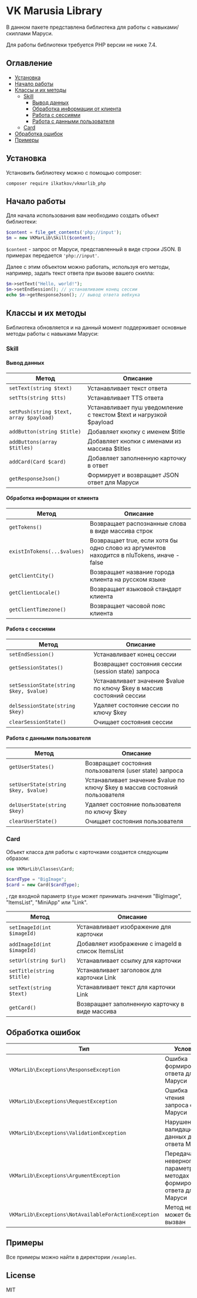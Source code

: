 # VK Marusia Library

В данном пакете представлена библиотека для работы с навыками/скиллами Маруси.

Для работы библиотеки требуется PHP версии не ниже 7.4.

## Оглавление
- [Установка](#установка)
- [Начало работы](#начало-работы)
- [Классы и их методы](#классы-и-их-методы)
    - [Skill](#skill)
      - [Вывод данных](#вывод-данных)
      - [Обработка информации от клиента](#обработка-информации-от-клиента)
      - [Работа с сессиями](#работа-с-сессиями)
      - [Работа с данными пользователя](#работа-с-данными-пользователя)
    - [Card](#card)
- [Обработка ошибок](#обработка-ошибок)
- [Примеры](#примеры)

## Установка

Установить библиотеку можно с помощью composer:

```
composer require ilkatkov/vkmarlib_php
```

## Начало работы

Для начала использования вам необходимо создать объект библиотеки:

```php
$content = file_get_contents('php://input');
$m = new VKMarLib\Skill($content);
```
```$content``` - запрос от Маруси, представленный в виде строки JSON. В примерах передается ```'php://input'```.

Далее с этим объектом можно работать, используя его методы, например, задать текст ответа при вызове вашего скилла:
```php
$m->setText("Hello, world!");
$m->setEndSession(); // устанавливаем конец сессии
echo $m->getResponseJson(); // вывод ответа вебхука
```

## Классы и их методы

Библиотека обновляется и на данный момент поддерживает основные методы работы с навыками Маруси:

### Skill

#### Вывод данных
| Метод                                       | Описание                                                           |
|---------------------------------------------|--------------------------------------------------------------------|
| ```setText(string $text)```                 | Устанавливает текст ответа                                         |
| ```setTts(string $tts)```                   | Устанавливает TTS ответа                                           |
| ```setPush(string $text, array $payload)``` | Устанавливает пуш уведомление с текстом $text и нагрузкой $payload |
| ```addButton(string $title)```              | Добавляет кнопку с именем $title                                   |
| ```addButtons(array $titles)```             | Добавляет кнопки с именами из массива $titles                      |
| ```addCard(Card $card)```                   | Добавляет заполненную карточку в ответ                             |
| ```getResponseJson()```                     | Формирует и возвращает JSON ответ для Маруси                       |

#### Обработка информации от клиента
| Метод                           | Описание                                                                                     |
|---------------------------------|----------------------------------------------------------------------------------------------|
| ```getTokens()```               | Возвращает распознанные слова в виде массива строк                                           |
| ```existInTokens(...$values)``` | Возвращает true, если  хотя бы одно слово из аргументов находится в nluTokens, иначе - false |
| ```getClientCity()```           | Возвращает название города клиента на русском языке                                          |
| ```getClientLocale()```         | Возвращает языковой стандарт клиента                                                         |
| ```getClientTimezone()```       | Возвращает часовой пояс клиента                                                              |

#### Работа с сессиями

| Метод                                      | Описание                                                              |
|--------------------------------------------|-----------------------------------------------------------------------|
| ```setEndSession()```                      | Устанавливает конец сессии                                            |
| ```getSessionStates()```                   | Возвращает состояния сессии (session state) запроса                   |
| ```setSessionState(string $key, $value)``` | Устанавливает значение $value по ключу $key в массив состояний сессии |
| ```delSessionState(string $key)```         | Удаляет состояние сессии по ключу $key                                |
| ```clearSessionState()```                  | Очищает состояния сессии                                              |

#### Работа с данными пользователя

| Метод                                   | Описание                                                                    |
|-----------------------------------------|-----------------------------------------------------------------------------|
| ```getUserStates()```                   | Возвращает состояния пользователя (user state) запроса                      |
| ```setUserState(string $key, $value)``` | Устанавливает значение $value по ключу $key в массив состояний пользователя |
| ```delUserState(string $key)```         | Удаляет состояние пользователя по ключу $key                                |
| ```clearUserState()```                  | Очищает состояния пользователя                                              |

### Card

Объект класса для работы с карточками создается следующим образом:
```php
use VKMarLib\Classes\Card;

$cardType = "BigImage";
$card = new Card($cardType);
```
, где входной параметр ```$type``` может принимать значения "BigImage", "ItemsList", "MiniApp" или "Link". 

| Метод                          | Описание                                           |
|--------------------------------|----------------------------------------------------|
| ```setImageId(int $imageId)``` | Устанавливает изображение для карточки             |
| ```addImageId(int $imageId)``` | Добавляет изображение с imageId в список ItemsList |
| ```setUrl(string $url)```      | Устанавливает ссылку для карточки                  |
| ```setTitle(string $title)```  | Устанавливает заголовок для карточки Link          |
| ```setText(string $text)```    | Устанавливает текст для карточки Link              |
| ```getCard()```                | Возвращает заполненную карточку в виде массива     |

## Обработка ошибок

| Тип                                                      | Условия                                                               |
|----------------------------------------------------------|-----------------------------------------------------------------------|
| ```VKMarLib\Exceptions\ResponseException```              | Ошибка формирования ответа для Маруси                                 |
| ```VKMarLib\Exceptions\RequestException```               | Ошибка чтения запроса от Маруси                                       |
| ```VKMarLib\Exceptions\ValidationException```            | Нарушение валидации данных для ответа Марусе                          |
| ```VKMarLib\Exceptions\ArgumentException```              | Передача неверного параметра в методах формирования ответа для Маруси |
| ```VKMarLib\Exceptions\NotAvailableForActionException``` | Метод не может быть вызван                                            |

## Примеры

Все примеры можно найти в директории ```/examples```.

## License

MIT
